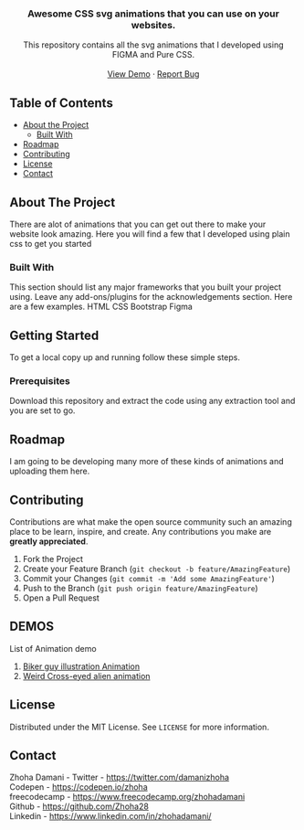   <h3 align="center">Awesome CSS svg animations that you can use on your websites.</h3>

  <p align="center">
    This repository contains all the svg animations that I developed using FIGMA and Pure CSS. 
    <br />
    <br />
    <a href="#demos">View Demo</a>
    ·
    <a href="https://github.com/Zhoha28/animations/issues">Report Bug</a>
  
  </p>
</p>



<!-- TABLE OF CONTENTS -->
## Table of Contents

* [About the Project](#about-the-project)
  * [Built With](#built-with)
* [Roadmap](#roadmap)
* [Contributing](#contributing)
* [License](#license)
* [Contact](#contact)



<!-- ABOUT THE PROJECT -->
## About The Project


There are alot of animations that you can get out there to make your website look amazing. Here you will find a few that I developed using plain css to get you started

### Built With
This section should list any major frameworks that you built your project using. Leave any add-ons/plugins for the acknowledgements section. Here are a few examples.
HTML
CSS
Bootstrap
Figma


<!-- GETTING STARTED -->
## Getting Started

To get a local copy up and running follow these simple steps.

### Prerequisites

Download this repository and extract the code using any extraction tool and you are set to go.

<!-- ROADMAP -->
## Roadmap
I am going to be developing many more of these kinds of animations and uploading them here.


<!-- CONTRIBUTING -->
## Contributing

Contributions are what make the open source community such an amazing place to be learn, inspire, and create. Any contributions you make are **greatly appreciated**.

1. Fork the Project
2. Create your Feature Branch (`git checkout -b feature/AmazingFeature`)
3. Commit your Changes (`git commit -m 'Add some AmazingFeature'`)
4. Push to the Branch (`git push origin feature/AmazingFeature`)
5. Open a Pull Request

<!-- DEMOS -->
## DEMOS
List of Animation demo
1. <a href="https://zhoha28.github.io/animations/demo1/">Biker guy illustration Animation </a>
2. <a href="https://zhoha28.github.io/animations/demo2/"> Weird Cross-eyed alien animation </a>



<!-- LICENSE -->
## License

Distributed under the MIT License. See `LICENSE` for more information.



<!-- CONTACT -->
## Contact

Zhoha Damani - 
Twitter - https://twitter.com/damanizhoha
<br>
Codepen - https://codepen.io/zhoha
<br>
freecodecamp - https://www.freecodecamp.org/zhohadamani
<br>
Github - https://github.com/Zhoha28
<br>
Linkedin - https://www.linkedin.com/in/zhohadamani/
